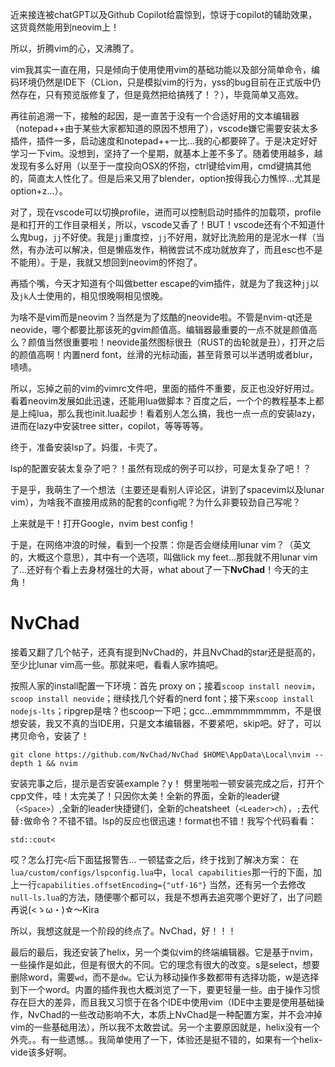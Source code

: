 近来接连被chatGPT以及Github Copilot给震惊到，惊讶于copilot的辅助效果，这货竟然能用到neovim上！

所以，折腾vim的心，又沸腾了。

vim我其实一直在用，只是倾向于使用使用vim的基础功能以及部分简单命令，编码环境仍然是IDE下（CLion，只是模拟vim的行为，yss的bug目前在正式版中仍然存在，只有预览版修复了，但是竟然把<BS>给搞残了！？），毕竟简单又高效。

再往前追溯一下，接触的起因，是一直苦于没有一个合适好用的文本编辑器（notepad++由于某些大家都知道的原因不想用了），vscode嫌它需要安装太多插件，插件一多，启动速度和notepad++一比…我的心都要碎了。于是决定好好学习一下vim。没想到，坚持了一个星期，就基本上差不多了。随着使用越多，越发现有多么好用（以至于一度投向OSX的怀抱，ctrl键给vim用，cmd键搞其他的，简直太人性化了。但是后来又用了blender，option按得我心力憔悴…尤其是option+z…）。

对了，现在vscode可以切换profile，进而可以控制启动时插件的加载项，profile是和打开的工作目录相关，所以，vscode又香了！BUT！vscode还有个不知道什么鬼bug，`jj`不好使。我是`jj`重度控，`jj`不好用，就好比洗脸用的是泥水一样（当然，有办法可以解决，但是懒癌发作，稍微尝试不成功就放弃了，而且esc也不是不能用）。于是，我就又想回到neovim的怀抱了。

再插个嘴，今天才知道有个叫做better escape的vim插件，就是为了我这种`jj`以及`jk`人士使用的，相见恨晚啊相见恨晚。

为啥不是vim而是neovim？当然是为了炫酷的neovide啦。不管是nvim-qt还是neovide，哪个都要比那该死的gvim颜值高。编辑器最重要的一点不就是颜值高么？颜值当然很重要啦！neovide虽然图标很丑（RUST的齿轮就是丑），打开之后的颜值高啊！内置nerd font，丝滑的光标动画，甚至背景可以半透明或者blur，啧啧。

所以，忘掉之前的vim的vimrc文件吧，里面的插件不重要，反正也没好好用过。看着neovim发展如此迅速，还能用lua做脚本？百度之后，一个个的教程基本上都是上纯lua，那么我也init.lua起步！看着别人怎么搞，我也一点一点的安装lazy，进而在lazy中安装tree sitter，copilot，等等等等。

终于，准备安装lsp了。妈蛋，卡壳了。

lsp的配置安装太复杂了吧？！虽然有现成的例子可以抄，可是太复杂了吧！？

于是乎，我萌生了一个想法（主要还是看别人评论区，讲到了spacevim以及lunar vim），为啥我不直接用成熟的配套的config呢？为什么非要较劲自己写呢？

上来就是干！打开Google，nvim best config！

于是，在网络冲浪的时候，看到一个投票：你是否会继续用lunar vim？（英文的，大概这个意思），其中有一个选项，叫做lick my feet…那我就不用lunar vim了…还好有个看上去身材强壮的大哥，what about了一下**NvChad**！今天的主角！

# NvChad

接着又翻了几个帖子，还真有提到NvChad的，并且NvChad的star还是挺高的，至少比lunar vim高一些。那就来吧，看看人家咋搞吧。

按照人家的install配置一下环境：首先 proxy on；接着`scoop install neovim`，`scoop install neovide`；继续找几个好看的nerd font；接下来`scoop install nodejs-lts`；ripgrep是啥？也scoop一下吧；gcc…emmmmmmmmm，不是很想安装，我又不真的当IDE用，只是文本编辑器，不要紧吧，skip吧。好了，可以拷贝命令，安装了！

`git clone https://github.com/NvChad/NvChad $HOME\AppData\Local\nvim --depth 1 && nvim`

安装完事之后，提示是否安装example？y！
劈里啪啦一顿安装完成之后，打开个cpp文件，哇！太完美了！只因你太美！全新的界面，全新的leader键（`<Space>`）,全新的leader快捷键们，全新的cheatsheet（`<Leader>ch`），`;`去代替`:`做命令？不错不错。lsp的反应也很迅速！format也不错！我写个代码看看：
```
std::cout<
```
哎？怎么打完`<`后下面猛报警告…
一顿猛查之后，终于找到了解决方案：
在`lua/custom/configs/lspconfig.lua`中，`local capabilities`那一行的下面，加上一行`capabilities.offsetEncoding={"utf-16"}`
当然，还有另一个去修改`null-ls.lua`的方法，随便哪个都可以，我是不想再去追究哪个更好了，出了问题再说(<ゝω・)☆～Kira

所以，我想这就是一个阶段的终点了。NvChad，好！！！

最后的最后，我还安装了helix，另一个类似vim的终端编辑器。它是基于nvim，一些操作是如此，但是有很大的不同。它的理念有很大的改变。s是select，想要删除word，需要`wd`，而不是`dw`。它认为移动操作多数都带有选择功能，w是选择到下一个word。内置的插件我也大概浏览了一下，要更轻量一些。由于操作习惯存在巨大的差异，而且我又习惯于在各个IDE中使用vim（IDE中主要是使用基础操作，NvChad的一些改动影响不大，本质上NvChad是一种配置方案，并不会冲掉vim的一些基础用法），所以我不太敢尝试。另一个主要原因就是，helix没有一个外壳。。有一些遗憾。。我简单使用了一下，体验还是挺不错的，如果有一个helix-vide该多好啊。